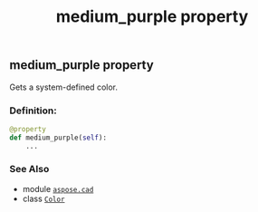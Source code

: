 ﻿---
title: medium_purple property
second_title: Aspose.CAD for Python via .NET API References
description: 
type: docs
weight: 1050
url: /python-net/aspose.cad/color/medium_purple/
is_root: false
---

## medium_purple property


Gets a system-defined color.
### Definition:
```python
@property
def medium_purple(self):
    ...
```

### See Also
* module [`aspose.cad`](../../)
* class [`Color`](/cad/python-net/aspose.cad/color)
